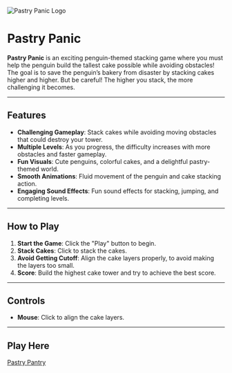 ![Pastry Panic Logo](pastrypanic.png)

# Pastry Panic

**Pastry Panic** is an exciting penguin-themed stacking game where you must help the penguin build the tallest cake possible while avoiding obstacles! The goal is to save the penguin’s bakery from disaster by stacking cakes higher and higher. But be careful! The higher you stack, the more challenging it becomes.

---

## Features

- **Challenging Gameplay**: Stack cakes while avoiding moving obstacles that could destroy your tower.
- **Multiple Levels**: As you progress, the difficulty increases with more obstacles and faster gameplay.
- **Fun Visuals**: Cute penguins, colorful cakes, and a delightful pastry-themed world.
- **Smooth Animations**: Fluid movement of the penguin and cake stacking action.
- **Engaging Sound Effects**: Fun sound effects for stacking, jumping, and completing levels.

---

## How to Play

1. **Start the Game**: Click the "Play" button to begin.
2. **Stack Cakes**: Click to stack the cakes.
3. **Avoid Getting Cutoff**: Align the cake layers properly, to avoid making the layers too small.
4. **Score**: Build the highest cake tower and try to achieve the best score.

---

## Controls

- **Mouse**: Click to align the cake layers.

---

## Play Here
[Pastry Pantry](sfu-surge-hacks2025.vercel.app)